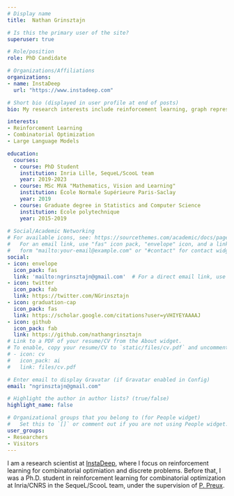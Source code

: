 ```yaml
---
# Display name
title:  Nathan Grinsztajn 

# Is this the primary user of the site?
superuser: true

# Role/position
role: PhD Candidate 

# Organizations/Affiliations
organizations:
- name: InstaDeep
  url: "https://www.instadeep.com"

# Short bio (displayed in user profile at end of posts)
bio: My research interests include reinforcement learning, graph representation learning, and machine learning in general.

interests:
- Reinforcement Learning
- Combinatorial Optimization
- Large Language Models

education:
  courses:
  - course: PhD Student
    institution: Inria Lille, SequeL/ScooL team
    year: 2019-2023
  - course: MSc MVA "Mathematics, Vision and Learning"
    institution: École Normale Supérieure Paris-Saclay
    year: 2019
  - course: Graduate degree in Statistics and Computer Science
    institution: Ecole polytechnique
    year: 2015-2019
  
# Social/Academic Networking
# For available icons, see: https://sourcethemes.com/academic/docs/page-builder/#icons
#   For an email link, use "fas" icon pack, "envelope" icon, and a link in the
#   form "mailto:your-email@example.com" or "#contact" for contact widget.
social:
- icon: envelope
  icon_pack: fas
  link: 'mailto:ngrinsztajn@gmail.com'  # For a direct email link, use "mailto:test@example.org".
- icon: twitter
  icon_pack: fab
  link: https://twitter.com/NGrinsztajn
- icon: graduation-cap
  icon_pack: fas
  link: https://scholar.google.com/citations?user=yVHIYEYAAAAJ
- icon: github
  icon_pack: fab
  link: https://github.com/nathangrinsztajn
# Link to a PDF of your resume/CV from the About widget.
# To enable, copy your resume/CV to `static/files/cv.pdf` and uncomment the lines below.
# - icon: cv
#   icon_pack: ai
#   link: files/cv.pdf

# Enter email to display Gravatar (if Gravatar enabled in Config)
email: "ngrinsztajn@gmail.com"

# Highlight the author in author lists? (true/false)
highlight_name: false

# Organizational groups that you belong to (for People widget)
#   Set this to `[]` or comment out if you are not using People widget.
user_groups:
- Researchers
- Visitors
---
```


I am a research scientist at [InstaDeep](https://www.instadeep.com), where I focus on reinforcement learning for combinatorial optimiation and discrete problems. Before that, I was a Ph.D. student in reinforcement learning for combinatorial optimization at Inria/CNRS in the SequeL/ScooL team, under the supervision of [P. Preux](https://philippe-preux.github.io).
